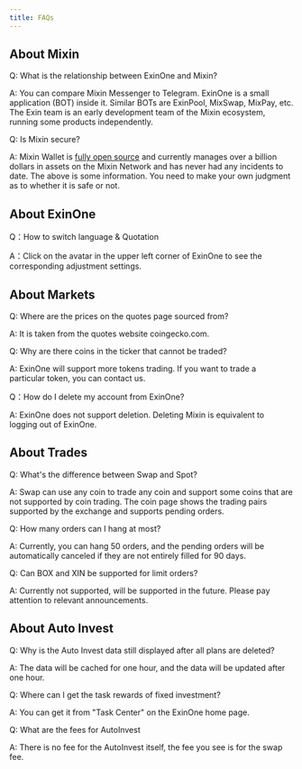```yaml
---
title: FAQs
---
```




## About Mixin

Q: What is the relationship between ExinOne and Mixin?

A: You can compare Mixin Messenger to Telegram. ExinOne is a small application (BOT) inside it. Similar BOTs are ExinPool, MixSwap, MixPay, etc. The Exin team is an early development team of the Mixin ecosystem, running some products independently.

Q: Is Mixin secure?

A: Mixin Wallet is [fully open source](https://github.com/MixinNetwork) and currently manages over a billion dollars in assets on the Mixin Network and has never had any incidents to date. The above is some information. You need to make your own judgment as to whether it is safe or not.



## About ExinOne

Q：How to switch language & Quotation

A：Click on the avatar in the upper left corner of ExinOne to see the corresponding adjustment settings.

## About Markets

Q: Where are the prices on the quotes page sourced from?

A: It is taken from the quotes website coingecko.com.



Q: Why are there coins in the ticker that cannot be traded?

A: ExinOne will support more tokens trading. If you want to trade a particular token, you can contact us.



Q：How do I delete my account from ExinOne?

A: ExinOne does not support deletion. Deleting Mixin is equivalent to logging out of ExinOne.



## About Trades

Q: What's the difference between Swap and Spot?

A: Swap can use any coin to trade any coin and support some coins that are not supported by coin trading. The coin page shows the trading pairs supported by the exchange and supports pending orders.



Q: How many orders can I hang at most?

A: Currently, you can hang 50 orders, and the pending orders will be automatically canceled if they are not entirely filled for 90 days.



Q: Can BOX and XIN be supported for limit orders?

A: Currently not supported, will be supported in the future. Please pay attention to relevant announcements.



## About Auto Invest

Q: Why is the Auto Invest data still displayed after all plans are deleted?

A: The data will be cached for one hour, and the data will be updated after one hour.



Q: Where can I get the task rewards of fixed investment?

A: You can get it from "Task Center" on the ExinOne home page.





Q: What are the fees for AutoInvest

A: There is no fee for the AutoInvest itself, the fee you see is for the swap fee.



